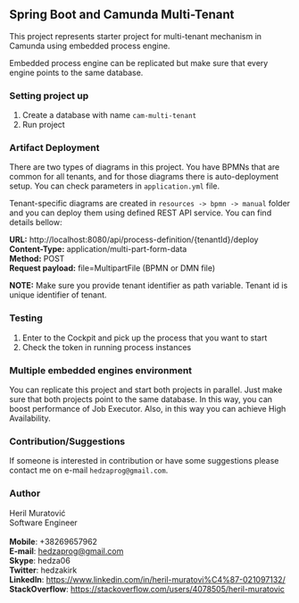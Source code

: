 ## Spring Boot and Camunda Multi-Tenant
This project represents starter project for multi-tenant mechanism in Camunda using embedded 
process engine.

Embedded process engine can be replicated but make sure that every engine points to the same database.

### Setting project up
1. Create a database with name `cam-multi-tenant`  
2. Run project

### Artifact Deployment
There are two types of diagrams in this project. You have BPMNs that are common for all tenants, and 
for those diagrams there is auto-deployment setup. You can check parameters in `application.yml` file.

Tenant-specific diagrams are created in `resources -> bpmn -> manual` folder and you can deploy them using
defined REST API service. You can find details bellow:

**URL:** http://localhost:8080/api/process-definition/{tenantId}/deploy  
**Content-Type:** application/multi-part-form-data  
**Method:** POST  
**Request payload:**  file=MultipartFile (BPMN or DMN file)  

**NOTE:** Make sure you provide tenant identifier as path variable. Tenant id is unique identifier of tenant. 

### Testing
1. Enter to the Cockpit and pick up the process that you want to start
2. Check the token in running process instances

### Multiple embedded engines environment
You can replicate this project and start both projects in parallel. Just make sure that both projects
point to the same database. In this way, you can boost performance of Job Executor. Also, in this way you
can achieve High Availability.

### Contribution/Suggestions
If someone is interested in contribution or have some suggestions please contact me on e-mail `hedzaprog@gmail.com`.

### Author
Heril Muratović  
Software Engineer  
<br>
**Mobile**: +38269657962  
**E-mail**: hedzaprog@gmail.com  
**Skype**: hedza06  
**Twitter**: hedzakirk  
**LinkedIn**: https://www.linkedin.com/in/heril-muratovi%C4%87-021097132/  
**StackOverflow**: https://stackoverflow.com/users/4078505/heril-muratovic